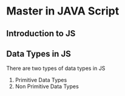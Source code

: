 # Master in JAVA Script 
## Introduction to JS 
## Data Types in JS
There are two types of data types in JS  
1. Primitive Data Types 
2. Non Primitive Data Types 